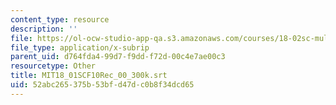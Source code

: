 ```yaml
---
content_type: resource
description: ''
file: https://ol-ocw-studio-app-qa.s3.amazonaws.com/courses/18-02sc-multivariable-calculus-fall-2010/52abc265375b53bfd47dc0b8f34dcd65_MIT18_01SCF10Rec_00_300k.srt
file_type: application/x-subrip
parent_uid: d764fda4-99d7-f9dd-f72d-00c4e7ae00c3
resourcetype: Other
title: MIT18_01SCF10Rec_00_300k.srt
uid: 52abc265-375b-53bf-d47d-c0b8f34dcd65
---
```

